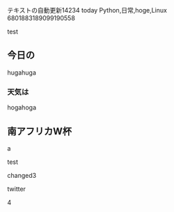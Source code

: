 テキストの自動更新14234 today
Python,日常,hoge,Linux
6801883189099190558














test

## 今日の

hugahuga

### 天気は

hogahoga


## 南アフリカW杯
a










test




changed3




twitter






4


